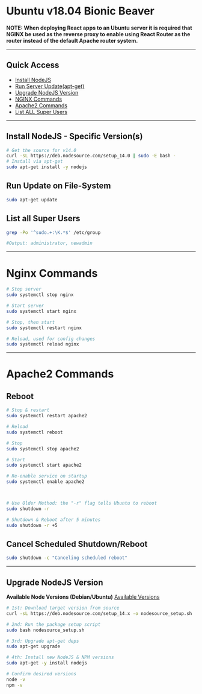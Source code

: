 # Ubuntu v18.04 Bionic Beaver

**NOTE: When deploying React apps to an Ubuntu server it is required that NGINX be used as the reverse proxy to enable using React Router as the router instead of the default Apache router system.**


---

## Quick Access

- [Install NodeJS](#install-nodejs---specific-versions)
- [Run Server Update(apt-get)](#run-update-on-file-system)
- [Upgrade NodeJS Version](#upgrade-nodejs-version)
- [NGINX Commands](#nginx-commands)
- [Apache2 Commands](#apache2-commands)
- [List ALL Super Users](#list-all-super-users)


---

## Install NodeJS - Specific Version(s)

```bash
# Get the source for v14.0
curl -sL https://deb.nodesource.com/setup_14.0 | sudo -E bash -
# Install via apt-get
sudo apt-get install -y nodejs
```

## Run Update on File-System

```bash
sudo apt-get update
```


## List all Super Users

```bash
grep -Po '^sudo.+:\K.*$' /etc/group

#Output: administrator, newadmin
```


---

# Nginx Commands

```bash
# Stop server
sudo systemctl stop nginx

# Start server
sudo systemctl start nginx

# Stop, then start
sudo systemctl restart nginx

# Reload, used for config changes
sudo systemctl reload nginx

```


---

# Apache2 Commands

## Reboot 
```bash
# Stop & restart
sudo systemctl restart apache2

# Reload
sudo systemctl reboot

# Stop 
sudo systemctl stop apache2

# Start
sudo systemctl start apache2

# Re-enable service on startup
sudo systemctl enable apache2



# Use Older Method: the "-r" flag tells Ubuntu to reboot
sudo shutdown -r

# Shutdown & Reboot after 5 minutes
sudo shutdown -r +5
```

## Cancel Scheduled Shutdown/Reboot

```bash
sudo shutdown -c "Canceling scheduled reboot"
```


---

## Upgrade NodeJS Version

**Available Node Versions (Debian/Ubuntu)**
[Available Versions](https://github.com/nodesource/distributions)

```bash
# 1st: Download target version from source
curl -sL https://deb.nodesource.com/setup_14.x -o nodesource_setup.sh

# 2nd: Run the package setup script
sudo bash nodesource_setup.sh

# 3rd: Upgrade apt-get deps
sudo apt-get upgrade

# 4th: Install new NodeJS & NPM versions
sudo apt-get -y install nodejs

# Confirm desired versions
node -v
npm -v
```















